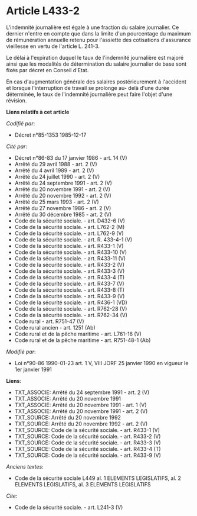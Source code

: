 # Article L433-2

L'indemnité journalière est égale à une fraction du salaire journalier. Ce dernier n'entre en compte que dans la limite d'un
pourcentage du maximum de rémunération annuelle retenu pour l'assiette des cotisations d'assurance vieillesse en vertu de
l'article L. 241-3. 

Le délai à l'expiration duquel le taux de l'indemnité journalière est majoré ainsi que les modalités de détermination du
salaire journalier de base sont fixés par décret en Conseil d'Etat. 

En cas d'augmentation générale des salaires postérieurement à l'accident et lorsque l'interruption de travail se prolonge au-
delà d'une durée déterminée, le taux de l'indemnité journalière peut faire l'objet d'une révision.

**Liens relatifs à cet article**

_Codifié par_:

  - Décret n°85-1353 1985-12-17

_Cité par_:

  - Décret n°86-83 du 17 janvier 1986 - art. 14 (V)
  - Arrêté du 29 avril 1988 - art. 2 (V)
  - Arrêté du 4 avril 1989 - art. 2 (V)
  - Arrêté du 24 juillet 1990 - art. 2 (V)
  - Arrêté du 24 septembre 1991 - art. 2 (V)
  - Arrêté du 20 novembre 1991 - art. 2 (V)
  - Arrêté du 20 novembre 1992 - art. 2 (V)
  - Arrêté du 25 mars 1993 - art. 2 (V)
  - Arrêté du 27 novembre 1986 - art. 2 (V)
  - Arrêté du 30 décembre 1985 - art. 2 (V)
  - Code de la sécurité sociale. - art. D432-6 (V)
  - Code de la sécurité sociale. - art. L762-2 (M)
  - Code de la sécurité sociale. - art. L762-9 (V)
  - Code de la sécurité sociale. - art. R. 433-4-1 (V)
  - Code de la sécurité sociale. - art. R433-1 (V)
  - Code de la sécurité sociale. - art. R433-10 (V)
  - Code de la sécurité sociale. - art. R433-11 (V)
  - Code de la sécurité sociale. - art. R433-2 (V)
  - Code de la sécurité sociale. - art. R433-3 (V)
  - Code de la sécurité sociale. - art. R433-4 (T)
  - Code de la sécurité sociale. - art. R433-7 (V)
  - Code de la sécurité sociale. - art. R433-8 (T)
  - Code de la sécurité sociale. - art. R433-9 (V)
  - Code de la sécurité sociale. - art. R436-1 (VD)
  - Code de la sécurité sociale. - art. R762-28 (V)
  - Code de la sécurité sociale. - art. R762-34 (V)
  - Code rural - art. R751-47 (V)
  - Code rural ancien - art. 1251 (Ab)
  - Code rural et de la pêche maritime - art. L761-16 (V)
  - Code rural et de la pêche maritime - art. R751-48-1 (Ab)

_Modifié par_:

  - Loi n°90-86 1990-01-23 art. 1 V, VIII JORF 25 janvier 1990 en vigueur le 1er janvier 1991

**Liens**:

  - TXT_ASSOCIE: Arrêté du 24 septembre 1991 - art. 2 (V)
  - TXT_ASSOCIE: Arrêté du 20 novembre 1991
  - TXT_ASSOCIE: Arrêté du 20 novembre 1991 - art. 1 (V)
  - TXT_ASSOCIE: Arrêté du 20 novembre 1991 - art. 2 (V)
  - TXT_SOURCE: Arrêté du 20 novembre 1992
  - TXT_SOURCE: Arrêté du 20 novembre 1992 - art. 2 (V)
  - TXT_SOURCE: Code de la sécurité sociale. - art. R433-1 (V)
  - TXT_SOURCE: Code de la sécurité sociale. - art. R433-2 (V)
  - TXT_SOURCE: Code de la sécurité sociale. - art. R433-3 (V)
  - TXT_SOURCE: Code de la sécurité sociale. - art. R433-4 (T)
  - TXT_SOURCE: Code de la sécurité sociale. - art. R433-9 (V)

_Anciens textes_:

  - Code de la sécurité sociale L449 al. 1 ELEMENTS LEGISLATIFS, al. 2 ELEMENTS LEGISLATIFS, al. 3 ELEMENTS LEGISLATIFS

_Cite_:

  - Code de la sécurité sociale. - art. L241-3 (V)
